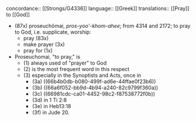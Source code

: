 concordance:: [[Strongs/G4336]] 
language:: [[Greek]] 
translations:: [[Pray]] to [[God]]

- (87x) proseuchõmai, *pros-yoo'-khom-ahee*; from 4314 and 2172; to pray to God, i.e. supplicate, worship:
	- pray (83x)
	- make prayer (3x)
	- pray for (1x)
- Proseuchomai, "to pray," is
	- (1) always used of "prayer" to God
	- (2) is the most frequent word in this respect
	- (3) especially in the Synoptists and Acts, once in
		- (3a) ((66b4b0db-b080-499f-ad6e-44ffae0f23b6))
		- (3b) ((66a6f052-bb9d-4b94-a240-82c9799f360a))
		- (3c) ((66981cdc-ca01-4452-98c2-f87538772f0b))
		- (3d) in 1 Ti 2:8
		- (3e) in Heb13:18
		- (3f) in Jude 20.